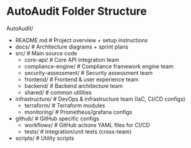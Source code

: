 # AutoAudit Folder Structure

AutoAudit/
- README.md                            # Project overview + setup instructions
- docs/                                # Architecture diagrams + sprint plans
- src/                                 # Main source code
    - core-api/                        # Core API integration team
    - compliance-engine/               # Compliance framework engine team
    - security-assessment/             # Security assessment team
    - frontend/                        # Frontend & user experience team
    - backend/                         # Backend architecture team
    - shared/                          # common utilities
- infrastructure/                      # DevOps & infrastructure team (IaC, CI/CD configs)
    - terraform/                       # Terraform modules
    - monitoring/                      # Prometheus/grafana configs
- github/                              # GitHub specific configs
    - workflows/                       # GitHub actions YAML files for CI/CD
    - tests/                           # Integration/unit tests (cross-team)
- scripts/                             # Utility scripts 
